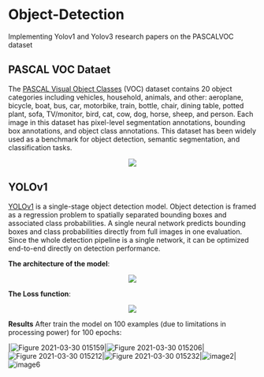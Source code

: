 # Object-Detection
Implementing Yolov1 and Yolov3 research papers on the PASCALVOC dataset

## PASCAL VOC Dataet

The [PASCAL Visual Object Classes](https://www.kaggle.com/dataset/734b7bcb7ef13a045cbdd007a3c19874c2586ed0b02b4afc86126e89d00af8d2) (VOC)  dataset contains 20 object categories including vehicles, household, animals, and other: aeroplane, bicycle, boat, bus, car, motorbike, train, bottle, chair, dining table, potted plant, sofa, TV/monitor, bird, cat, cow, dog, horse, sheep, and person. Each image in this dataset has pixel-level segmentation annotations, bounding box annotations, and object class annotations. This dataset has been widely used as a benchmark for object detection, semantic segmentation, and classification tasks.

<p align="center">
  <img src="https://user-images.githubusercontent.com/57441828/112892764-0c62bd80-90da-11eb-92a7-44d8e03b41bc.PNG" />
</p>


## YOLOv1 

[YOLOv1](https://arxiv.org/abs/1506.02640v5) is a single-stage object detection model. Object detection is framed as a regression problem to spatially separated bounding boxes and associated class probabilities. A single neural network predicts bounding boxes and class probabilities directly from full images in one evaluation. Since the whole detection pipeline is a single network, it can be optimized end-to-end directly on detection performance.

<b>The architecture of the model</b>:
<p align="center">
  <img src="https://user-images.githubusercontent.com/57441828/112893809-70d24c80-90db-11eb-98ec-544a240ed95d.PNG" />
</p>
<b>The Loss function</b>:
<p align="center">
  <img src="https://user-images.githubusercontent.com/57441828/112893890-86e00d00-90db-11eb-84c0-e2867fddaaeb.PNG" />
</p>
<b>Results</b>
After train the model on 100 examples (due to limitations in processing power) for 100 epochs:


|![Figure 2021-03-30 015159](https://user-images.githubusercontent.com/57441828/112914252-ce769100-90fb-11eb-8cb6-502ff3718065.png)|![Figure 2021-03-30 015206](https://user-images.githubusercontent.com/57441828/112914291-e64e1500-90fb-11eb-8fdc-2a9172cb35bc.png)|![Figure 2021-03-30 015212](https://user-images.githubusercontent.com/57441828/112914306-f960e500-90fb-11eb-90c1-c55bcf8f1dfa.png)|![Figure 2021-03-30 015232](https://user-images.githubusercontent.com/57441828/112914323-0382e380-90fc-11eb-9584-6f4e8788c5ae.png)|![image2](https://user-images.githubusercontent.com/57441828/112916649-409da480-9101-11eb-9a64-b687c544ff74.jpg)|![image6](https://user-images.githubusercontent.com/57441828/112916661-4b583980-9101-11eb-9a99-588fd337c898.jpg)





